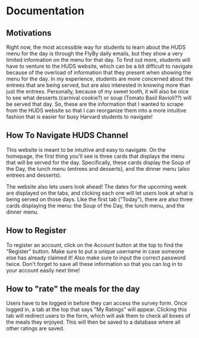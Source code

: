 # Documentation

## Motivations

Right now, the most accessible way for students to learn about the HUDS menu for the day is through the FlyBy daily emails, but they show a very limited information on the menu for that day. To find out more, students will have to venture to the HUDS website, which can be a bit difficult to navigate because of the overload of information that they present when showing the menu for the day. In my experience, students are more concerned about the entrees that are being served, but are also interested in knowing more than just the entrees. Personally, because of my sweet tooth, it will also be nice to see what desserts (carnival cookie?) or soup (Tomato Basil Ravioli??) will be served that day. So, these are the information that I wanted to scrape from the HUDS website so that I can reorganize them into a more intuitive fashion that is easier for busy Harvard students to navigate!

## How To Navigate HUDS Channel

This website is meant to be intuitive and easy to navigate. On the homepage, the first thing you'll see is three cards that displays the menu that will be served for the day. Specifically, these cards display the Soup of the Day, the lunch menu (entrees and desserts), and the dinner menu (also entrees and desserts).

The website also lets users look ahead! The dates for the upcoming week are displayed on the tabs, and clicking each one will let users look at what is being served on those days. Like the first tab ("Today"), there are also three cards displaying the menu: the Soup of the Day, the lunch menu, and the dinner menu.

## How to Register
To register an account, click on the Account button at the top to find the "Register" button. Make sure to put a unique username in case someone else has already claimed it! Also make sure to input the correct password twice. Don't forget to save all these information so that you can log in to your account easily next time!

## How to "rate" the meals for the day
Users have to be logged in before they can access the survey form. Once logged in, a tab at the top that says "My Ratings" will appear. Clicking this tab will redirect users to the form, which will ask them to check all boxes of the meals they enjoyed. This will then be saved to a database where all other ratings are saved.